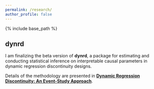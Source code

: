 ```yaml
---
permalink: /research/
author_profile: false
---
```


{% include base_path %}

## dynrd

I am finalizing the beta version of **dynrd**, a package for estimating and conducting statistical inference on interpretable causal parameters in dynamic regression discontinuity designs.

Details of the methodology are presented in [**Dynamic Regression Discontinuity: An Event-Study Approach**](/files/DynDisc.pdf).
